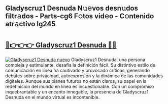 ## Gladyscruz1 Desnuda N𝚞𝚎vos desn𝚞dos filtr𝚊dos - Parts-cg6 F𝚘tos vid𝚎o - C𝚘ntenido atr𝚊ctivo Ig245

# <h2><a href="http://mba7vy.tromn.icu/?c=Gladyscruz1+Desnuda">🔗👉👉👉 Gladyscruz1 Desnuda 🔗🔗</a></h2>

[![Gladyscruz1 Desnuda nuevo](https://i.imgur.com/pEAQMta.gif)](http://mba7vy.tromn.icu/?c=Gladyscruz1+Desnuda)
Gladyscruz1 Desnuda, una persona compleja y estimulante, desafía la definición fácil. Su distintivo estilo de comunicación en línea ha cautivado y provocado críticas, generando debates sobre privacidad, autoexpresión y la dinámica de las comunidades digitales. Aunque sus planes futuros no están claros, su papel en la redefinición del mundo en línea es incuestionable. Con un compromiso inquebrantable y un encanto innegable, la presencia de Gladyscruz1 Desnuda en el mundo virtual es incontenible.
